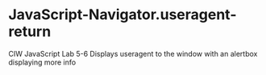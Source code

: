 # JavaScript-Navigator.useragent-return
CIW JavaScript Lab 5-6 Displays useragent to the window with an alertbox displaying more info
